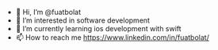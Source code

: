 - 👋 Hi, I’m @fuatbolat
- 👀 I’m interested in software development
- 🌱 I’m currently learning ios development with swift
- 📫 How to reach me https://www.linkedin.com/in/fuatbolat/

<!---
fuatbolat/fuatbolat is a ✨ special ✨ repository because its `README.md` (this file) appears on your GitHub profile.
You can click the Preview link to take a look at your changes.
--->
